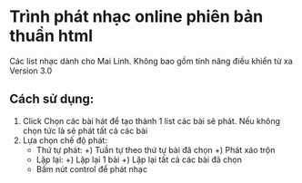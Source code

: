 # Trình phát nhạc online phiên bản thuần html
Các list nhạc dành cho Mai Linh. Không bao gồm tính năng điều khiển từ xa
Version 3.0
## Cách sử dụng:
1. Click Chọn các bài hát để tạo thành 1 list các bài sẽ phát. Nếu không chọn tức là sẽ phát tất cả các bài
2. Lựa chọn chế độ phát:
   - Thứ tự phát:
     +) Tuần tự theo thứ tự bài đã chọn
     +) Phát xáo trộn
    - Lặp lại:
      +) Lặp lại 1 bài
      +) Lặp lại tất cả các bài đã chọn
   - Bấm nút control để phát nhạc
